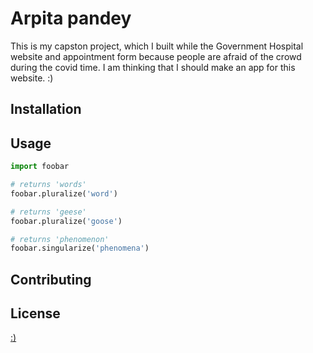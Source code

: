 # Arpita pandey

This is my capston project, which I built while the Government Hospital website and appointment form because people are afraid of the crowd during the covid time.
I am thinking that I should make an app for this website.
:)

## Installation



## Usage

```python
import foobar

# returns 'words'
foobar.pluralize('word')

# returns 'geese'
foobar.pluralize('goose')

# returns 'phenomenon'
foobar.singularize('phenomena')
```

## Contributing


## License
[:) ](https://bootstrapmade.com/medicio-free-bootstrap-theme/)